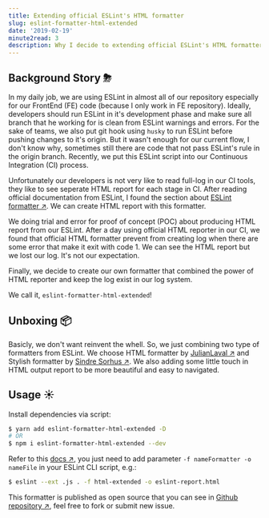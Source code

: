 ```yaml
---
title: Extending official ESLint's HTML formatter
slug: eslint-formatter-html-extended
date: '2019-02-19'
minute2read: 3
description: Why I decide to extending official ESLint's HTML formatter
---
```


## Background Story ⛈

In my daily job, we are using ESLint in almost all of our repository especially for our FrontEnd (FE) code (because I only work in FE repository). Ideally, developers should run ESLint in it's development phase and make sure all branch that he working for is clean from ESLint warnings and errors. For the sake of teams, we also put git hook using `husky` to run ESLint before pushing changes to it's origin. But it wasn't enough for our current flow, I don't know why, sometimes still there are code that not pass ESLint's rule in the origin branch. Recently, we put this ESLint script into our Continuous Integration (CI) process.

Unfortunately our developers is not very like to read full-log in our CI tools, they like to see seperate HTML report for each stage in CI. After reading official documentation from ESLint, I found the section about [ESLint formatter ↗️](https://eslint.org/docs/user-guide/formatters/). We can create HTML report with this formatter.

We doing trial and error for proof of concept (POC) about producing HTML report from our ESLint. After a day using official HTML reporter in our CI, we found that official HTML formatter prevent from creating log when there are some error that make it exit with code 1. We can see the HTML report but we lost our log. It's not our expectation.

Finally, we decide to create our own formatter that combined the power of HTML reporter and keep the log exist in our log system.

We call it, `eslint-formatter-html-extended`!

## Unboxing 📦

Basicly, we don't want reinvent the whell. So, we just combining two type of formatters from ESLint. We choose HTML formatter by [JulianLaval ↗️](https://github.com/JulianLaval) and Stylish formatter by [Sindre Sorhus ↗️](https://github.com/sindresorhus). We also adding some little touch in HTML output report to be more beautiful and easy to navigated.

## Usage ☀️

Install dependencies via script:

```bash
$ yarn add eslint-formatter-html-extended -D
# OR
$ npm i eslint-formatter-html-extended --dev
```

Refer to this [docs ↗️](https://eslint.org/docs/user-guide/formatters/), you just need to add parameter `-f nameFormatter -o nameFile` in your ESLint CLI script, e.g.:

```bash
$ eslint --ext .js . -f html-extended -o eslint-report.html
```

This formatter is published as open source that you can see in [Github repository ↗️](https://github.com/mazipan/eslint-formatter-html-extended), feel free to fork or submit new issue.
